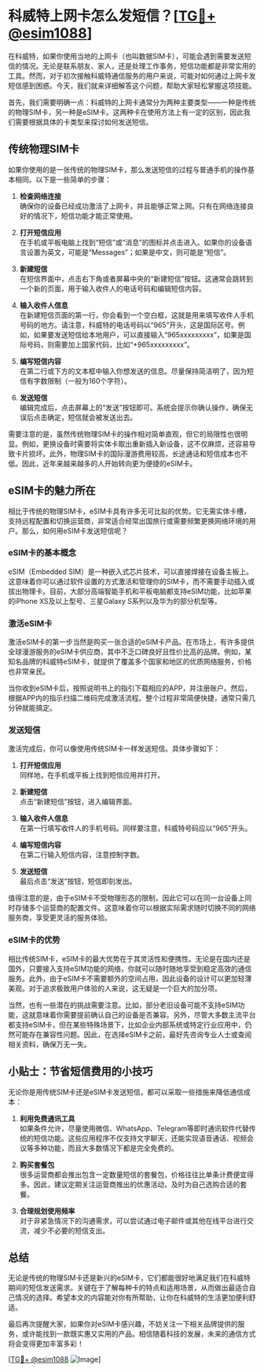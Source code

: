 # 科威特上网卡怎么发短信？[[TG💪+ @esim1088](https://t.me/s/esim1088)]

在科威特，如果你使用当地的上网卡（也叫数据SIM卡），可能会遇到需要发送短信的情况。无论是联系朋友、家人，还是处理工作事务，短信功能都是非常实用的工具。然而，对于初次接触科威特通信服务的用户来说，可能对如何通过上网卡发短信感到困惑。今天，我们就来详细解答这个问题，帮助大家轻松掌握这项技能。

首先，我们需要明确一点：科威特的上网卡通常分为两种主要类型——一种是传统的物理SIM卡，另一种是eSIM卡。这两种卡在使用方法上有一定的区别，因此我们需要根据具体的卡类型来探讨如何发送短信。

## 传统物理SIM卡

如果你使用的是一张传统的物理SIM卡，那么发送短信的过程与普通手机的操作基本相同。以下是一些简单的步骤：

1. **检查网络连接**  
   确保你的设备已经成功激活了上网卡，并且能够正常上网。只有在网络连接良好的情况下，短信功能才能正常使用。

2. **打开短信应用**  
   在手机或平板电脑上找到“短信”或“消息”的图标并点击进入。如果你的设备语言设置为英文，可能是“Messages”；如果是中文，则可能是“短信”。

3. **新建短信**  
   在短信界面中，点击右下角或者屏幕中央的“新建短信”按钮。这通常会跳转到一个新的页面，用于输入收件人的电话号码和编辑短信内容。

4. **输入收件人信息**  
   在新建短信页面的第一行，你会看到一个空白框，这就是用来填写收件人手机号码的地方。请注意，科威特的电话号码以“965”开头，这是国际区号。例如，如果要发送短信给本地用户，可以直接输入“965xxxxxxxxx”，如果是国际号码，则需要加上国家代码，比如“+965xxxxxxxxx”。

5. **编写短信内容**  
   在第二行或下方的文本框中输入你想发送的信息。尽量保持简洁明了，因为短信有字数限制（一般为160个字符）。

6. **发送短信**  
   编辑完成后，点击屏幕上的“发送”按钮即可。系统会提示你确认操作，确保无误后点击确定，短信就会被发送出去。

需要注意的是，虽然传统物理SIM卡的操作相对简单直观，但它的局限性也很明显。例如，更换设备时需要将实体卡取出重新插入新设备，这不仅麻烦，还容易导致卡片损坏。此外，物理SIM卡的国际漫游费用较高，长途通话和短信成本也不低。因此，近年来越来越多的人开始转向更为便捷的eSIM卡。

## eSIM卡的魅力所在

相比于传统的物理SIM卡，eSIM卡具有许多无可比拟的优势。它无需实体卡槽，支持远程配置和切换运营商，非常适合经常出国旅行或需要频繁更换网络环境的用户。那么，如何用eSIM卡发送短信呢？

### eSIM卡的基本概念

eSIM（Embedded SIM）是一种嵌入式芯片技术，可以直接焊接在设备主板上。这意味着你可以通过软件设置的方式激活和管理你的SIM卡，而不需要手动插入或拔出物理卡。目前，大部分高端智能手机和平板电脑都支持eSIM功能，比如苹果的iPhone XS及以上型号、三星Galaxy S系列以及华为的部分机型等。

### 激活eSIM卡

激活eSIM卡的第一步当然是购买一张合适的eSIM卡产品。在市场上，有许多提供全球漫游服务的eSIM卡供应商，其中不乏口碑良好且性价比高的品牌。例如，某知名品牌的科威特eSIM卡，就提供了覆盖多个国家和地区的优质网络服务，价格也非常亲民。

当你收到eSIM卡后，按照说明书上的指引下载相应的APP，并注册账户。然后，根据APP内的指示扫描二维码完成激活流程。整个过程非常简便快捷，通常只需几分钟就能搞定。

### 发送短信

激活完成后，你可以像使用传统SIM卡一样发送短信。具体步骤如下：

1. **打开短信应用**  
   同样地，在手机或平板上找到短信应用并打开。

2. **新建短信**  
   点击“新建短信”按钮，进入编辑界面。

3. **输入收件人信息**  
   在第一行填写收件人的手机号码。同样要注意，科威特号码应以“965”开头。

4. **编写短信内容**  
   在第二行输入短信内容，注意控制字数。

5. **发送短信**  
   最后点击“发送”按钮，短信即刻发出。

值得注意的是，由于eSIM卡不受物理形态的限制，因此它可以在同一台设备上同时存储多个运营商的配置文件。这意味着你可以根据实际需求随时切换不同的网络服务商，享受更灵活的服务体验。

### eSIM卡的优势

相比传统SIM卡，eSIM卡的最大优势在于其灵活性和便携性。无论是在国内还是国外，只要接入支持eSIM功能的网络，你就可以随时随地享受到稳定高效的通信服务。此外，由于eSIM卡不需要额外的空间占用，因此设备的设计可以更加轻薄美观。对于追求极致用户体验的人来说，这无疑是一个巨大的加分项。

当然，也有一些潜在的挑战需要注意。比如，部分老旧设备可能不支持eSIM功能，这就意味着你需要提前确认自己的设备是否兼容。另外，尽管大多数主流平台都支持eSIM卡，但在某些特殊场景下，比如企业内部系统或特定行业应用中，仍然可能存在兼容性问题。因此，在选择eSIM卡之前，最好先咨询专业人士或查阅相关资料，确保万无一失。

## 小贴士：节省短信费用的小技巧

无论你是用传统SIM卡还是eSIM卡发送短信，都可以采取一些措施来降低通信成本：

1. **利用免费通讯工具**  
   如果条件允许，尽量使用微信、WhatsApp、Telegram等即时通讯软件代替传统的短信功能。这些应用程序不仅支持文字聊天，还能实现语音通话、视频会议等多种功能，而且大多数情况下都是完全免费的。

2. **购买套餐包**  
   很多运营商都会推出包含一定数量短信的套餐包，价格往往比单条计费便宜得多。因此，建议定期关注运营商推出的优惠活动，及时为自己选购合适的套餐。

3. **合理规划使用频率**  
   对于非紧急情况下的沟通需求，可以尝试通过电子邮件或其他在线平台进行交流，减少不必要的短信支出。

## 总结

无论是传统的物理SIM卡还是新兴的eSIM卡，它们都能很好地满足我们在科威特期间的短信发送需求。关键在于了解每种卡的特点和适用场景，从而做出最适合自己情况的选择。希望本文的内容能对你有所帮助，让你在科威特的生活更加便利舒适。

最后再次提醒大家，如果你对eSIM卡感兴趣，不妨关注一下相关品牌提供的服务，或许能找到一款既实惠又实用的产品。相信随着科技的发展，未来的通信方式将会变得更加丰富多彩！

[[TG💪+ @esim1088](https://t.me/s/esim1088) ![Image](https://i.postimg.cc/4NQfJmqS/Snipaste-2025-05-13-00-14-12.png)]